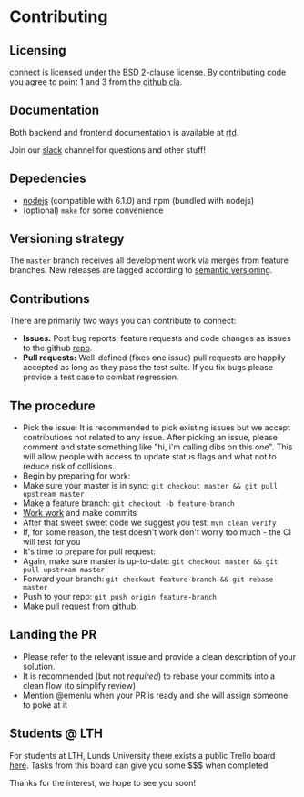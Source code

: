 Contributing
============

Licensing
---------
connect is licensed under the BSD 2-clause license. By contributing code you agree to point 1 and 3 from the [github cla](https://cla.github.com/agreement).

Documentation
-------------
Both backend and frontend documentation is available at [rtd](http://serpconnect.readthedocs.io).

Join our [slack](https://serp-group.slack.com) channel for questions and other stuff!

Depedencies
-----------
 - [nodejs](https://nodejs.org/en) (compatible with 6.1.0) and npm (bundled with nodejs)
 - (optional) `make` for some convenience

Versioning strategy
-------------------
The `master` branch receives all development work via merges from feature branches.
New releases are tagged according to [semantic versioning](http://semver.org/). 

Contributions
-------------
There are primarily two ways you can contribute to connect:
 - **Issues:** Post bug reports, feature requests and code changes as issues to the github [repo](https://github.com/emenlu/connect/issues/).
 - **Pull requests:** Well-defined (fixes one issue) pull requests are happily accepted as long as they pass the test suite. If you fix bugs please provide a test case to combat regression.   

The procedure
-------------
 - Pick the issue: It is recommended to pick existing issues but we accept contributions not related to any issue. After picking an issue, please comment and state something like "hi, i'm calling dibs on this one". This will allow people with access to update status flags and what not to reduce risk of collisions.
 - Begin by preparing for work:
  - Make sure your master is in sync: `git checkout master && git pull upstream master` 
  - Make a feature branch: `git checkout -b feature-branch`
  - [Work work](https://www.myinstants.com/instant/warcraft-peon-work-work/) and make commits
  - After that sweet sweet code we suggest you test: `mvn clean verify`
   - If, for some reason, the test doesn't work don't worry too much - the CI will test for you 
 - It's time to prepare for pull request:
  - Again, make sure master is up-to-date: `git checkout master && git pull upstream master` 
  - Forward your branch: `git checkout feature-branch && git rebase master`
 - Push to your repo: `git push origin feature-branch`
 - Make pull request from github.

Landing the PR
--------------
 - Please refer to the relevant issue and provide a clean description of your solution.
 - It is recommended (but not *required*) to rebase your commits into a clean flow (to simplify review)
 - Mention @emenlu when your PR is ready and she will assign someone to poke at it 

Students @ LTH
--------------
For students at LTH, Lunds University there exists a public Trello board [here](https://trello.com/b/5h2wb7wz/connect-open-tasks). Tasks from this board can give you some $$$ when completed.

Thanks for the interest, we hope to see you soon!

